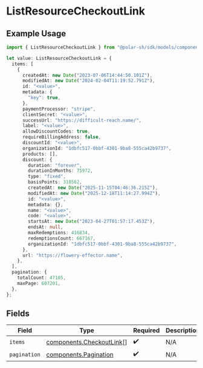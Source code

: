 # ListResourceCheckoutLink

## Example Usage

```typescript
import { ListResourceCheckoutLink } from "@polar-sh/sdk/models/components/listresourcecheckoutlink.js";

let value: ListResourceCheckoutLink = {
  items: [
    {
      createdAt: new Date("2023-07-06T14:44:50.101Z"),
      modifiedAt: new Date("2024-02-04T11:19:52.791Z"),
      id: "<value>",
      metadata: {
        "key": true,
      },
      paymentProcessor: "stripe",
      clientSecret: "<value>",
      successUrl: "https://difficult-reach.name/",
      label: "<value>",
      allowDiscountCodes: true,
      requireBillingAddress: false,
      discountId: "<value>",
      organizationId: "1dbfc517-0bbf-4301-9ba8-555ca42b9737",
      products: [],
      discount: {
        duration: "forever",
        durationInMonths: 75972,
        type: "fixed",
        basisPoints: 318562,
        createdAt: new Date("2025-11-15T04:46:36.215Z"),
        modifiedAt: new Date("2025-12-18T11:14:27.994Z"),
        id: "<value>",
        metadata: {},
        name: "<value>",
        code: "<value>",
        startsAt: new Date("2023-04-27T01:57:17.453Z"),
        endsAt: null,
        maxRedemptions: 416834,
        redemptionsCount: 667167,
        organizationId: "1dbfc517-0bbf-4301-9ba8-555ca42b9737",
      },
      url: "https://flowery-effector.name",
    },
  ],
  pagination: {
    totalCount: 47105,
    maxPage: 607201,
  },
};
```

## Fields

| Field                                                                | Type                                                                 | Required                                                             | Description                                                          |
| -------------------------------------------------------------------- | -------------------------------------------------------------------- | -------------------------------------------------------------------- | -------------------------------------------------------------------- |
| `items`                                                              | [components.CheckoutLink](../../models/components/checkoutlink.md)[] | :heavy_check_mark:                                                   | N/A                                                                  |
| `pagination`                                                         | [components.Pagination](../../models/components/pagination.md)       | :heavy_check_mark:                                                   | N/A                                                                  |